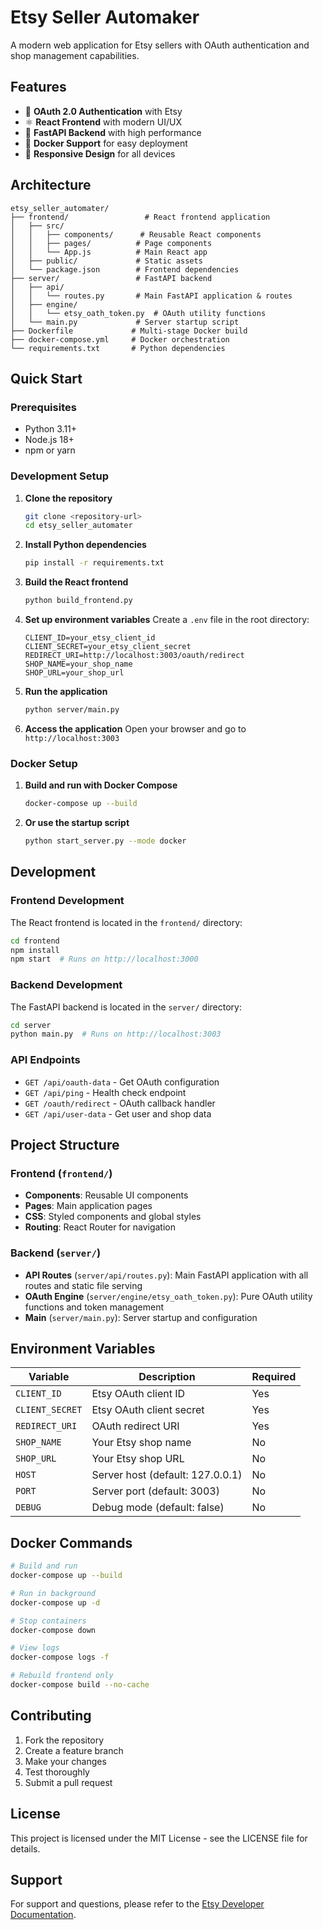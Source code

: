 # Etsy Seller Automaker

A modern web application for Etsy sellers with OAuth authentication and shop management capabilities.

## Features

- 🔐 **OAuth 2.0 Authentication** with Etsy
- ⚛️ **React Frontend** with modern UI/UX
- 🚀 **FastAPI Backend** with high performance
- 🐳 **Docker Support** for easy deployment
- 📱 **Responsive Design** for all devices

## Architecture

```
etsy_seller_automater/
├── frontend/                 # React frontend application
│   ├── src/
│   │   ├── components/      # Reusable React components
│   │   ├── pages/          # Page components
│   │   └── App.js          # Main React app
│   ├── public/             # Static assets
│   └── package.json        # Frontend dependencies
├── server/                 # FastAPI backend
│   ├── api/
│   │   └── routes.py       # Main FastAPI application & routes
│   ├── engine/
│   │   └── etsy_oath_token.py  # OAuth utility functions
│   └── main.py             # Server startup script
├── Dockerfile             # Multi-stage Docker build
├── docker-compose.yml     # Docker orchestration
└── requirements.txt       # Python dependencies
```

## Quick Start

### Prerequisites

- Python 3.11+
- Node.js 18+
- npm or yarn

### Development Setup

1. **Clone the repository**
   ```bash
   git clone <repository-url>
   cd etsy_seller_automater
   ```

2. **Install Python dependencies**
   ```bash
   pip install -r requirements.txt
   ```

3. **Build the React frontend**
   ```bash
   python build_frontend.py
   ```

4. **Set up environment variables**
   Create a `.env` file in the root directory:
   ```env
   CLIENT_ID=your_etsy_client_id
   CLIENT_SECRET=your_etsy_client_secret
   REDIRECT_URI=http://localhost:3003/oauth/redirect
   SHOP_NAME=your_shop_name
   SHOP_URL=your_shop_url
   ```

5. **Run the application**
   ```bash
   python server/main.py
   ```

6. **Access the application**
   Open your browser and go to `http://localhost:3003`

### Docker Setup

1. **Build and run with Docker Compose**
   ```bash
   docker-compose up --build
   ```

2. **Or use the startup script**
   ```bash
   python start_server.py --mode docker
   ```

## Development

### Frontend Development

The React frontend is located in the `frontend/` directory:

```bash
cd frontend
npm install
npm start  # Runs on http://localhost:3000
```

### Backend Development

The FastAPI backend is located in the `server/` directory:

```bash
cd server
python main.py  # Runs on http://localhost:3003
```

### API Endpoints

- `GET /api/oauth-data` - Get OAuth configuration
- `GET /api/ping` - Health check endpoint
- `GET /oauth/redirect` - OAuth callback handler
- `GET /api/user-data` - Get user and shop data

## Project Structure

### Frontend (`frontend/`)

- **Components**: Reusable UI components
- **Pages**: Main application pages
- **CSS**: Styled components and global styles
- **Routing**: React Router for navigation

### Backend (`server/`)

- **API Routes** (`server/api/routes.py`): Main FastAPI application with all routes and static file serving
- **OAuth Engine** (`server/engine/etsy_oath_token.py`): Pure OAuth utility functions and token management
- **Main** (`server/main.py`): Server startup and configuration

## Environment Variables

| Variable | Description | Required |
|----------|-------------|----------|
| `CLIENT_ID` | Etsy OAuth client ID | Yes |
| `CLIENT_SECRET` | Etsy OAuth client secret | Yes |
| `REDIRECT_URI` | OAuth redirect URI | Yes |
| `SHOP_NAME` | Your Etsy shop name | No |
| `SHOP_URL` | Your Etsy shop URL | No |
| `HOST` | Server host (default: 127.0.0.1) | No |
| `PORT` | Server port (default: 3003) | No |
| `DEBUG` | Debug mode (default: false) | No |

## Docker Commands

```bash
# Build and run
docker-compose up --build

# Run in background
docker-compose up -d

# Stop containers
docker-compose down

# View logs
docker-compose logs -f

# Rebuild frontend only
docker-compose build --no-cache
```

## Contributing

1. Fork the repository
2. Create a feature branch
3. Make your changes
4. Test thoroughly
5. Submit a pull request

## License

This project is licensed under the MIT License - see the LICENSE file for details.

## Support

For support and questions, please refer to the [Etsy Developer Documentation](https://developer.etsy.com/documentation/essentials/authentication). 